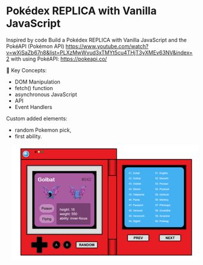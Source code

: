 # Pokédex REPLICA with Vanilla JavaScript

Inspired by code Build a Pokédex REPLICA with Vanilla JavaScript and the PokéAPI (Pokémon API) https://www.youtube.com/watch?v=wXjSaZb67n8&list=PLXzMwWvud3xTMYt5cu4THjT3yXMEv63NV&index=2 
with using PokéAPI: https://pokeapi.co/ 

🔑 Key Concepts:

- DOM Manipulation
- fetch() function
- asynchronous JavaScript
- API
- Event Handlers

Custom added elements: 
 - random Pokemon pick,
 - first ability.
 
 
<img src="screenshot.png" alt="pokedex" style="margin-left: 15px;" />